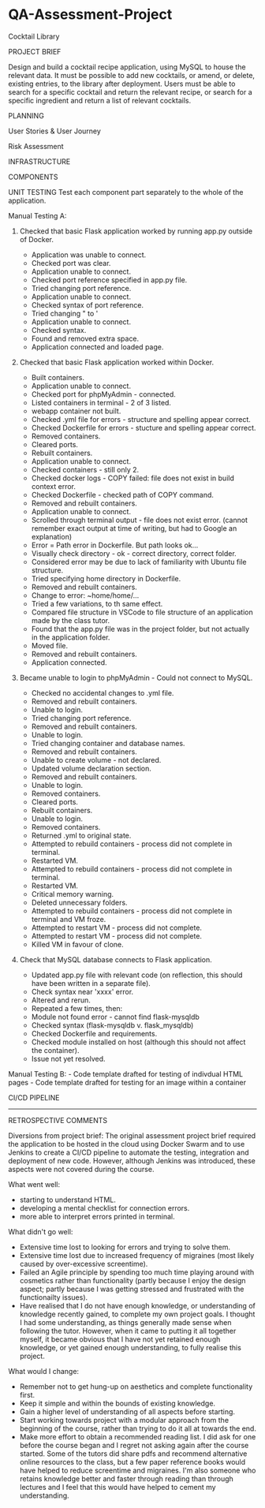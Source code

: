 # QA-Assessment-Project
Cocktail Library

PROJECT BRIEF

Design and build a cocktail recipe application, using MySQL to house the relevant data. It must be possible to add new cocktails, or amend, or delete, existing entries, to the library after deployment. Users must be able to search for a specific cocktail and return the relevant recipe, or search for a specific ingredient and return a list of relevant cocktails.


PLANNING

User Stories & User Journey









Risk Assessment



INFRASTRUCTURE


COMPONENTS





UNIT TESTING
Test each component part separately to the whole of the application.

Manual Testing A:
1. Checked that basic Flask application worked by running app.py outside of Docker.
    - Application was unable to connect.
    - Checked port was clear.
    - Application unable to connect.
    - Checked port reference specified in app.py file.
    - Tried changing port reference.
    - Application unable to connect.
    - Checked syntax of port reference.
    - Tried changing " to '
    - Application unable to connect.
    - Checked syntax.
    - Found and removed extra space.
    - Application connected and loaded page.
    
2. Checked that basic Flask application worked within Docker.
    - Built containers.
    - Application unable to connect.
    - Checked port for phpMyAdmin - connected.
    - Listed containers in terminal - 2 of 3 listed.
    - webapp container not built.
    - Checked .yml file for errors - structure and spelling appear correct.
    - Checked Dockerfile for errors - stucture and spelling appear correct.
    - Removed containers.
    - Cleared ports.
    - Rebuilt containers.
    - Application unable to connect.
    - Checked containers - still only 2.
    - Checked docker logs - COPY failed: file does not exist in build context error.
    - Checked Dockerfile - checked path of COPY command.
    - Removed and rebuilt containers.
    - Application unable to connect.
    - Scrolled through terminal output - file does not exist error. (cannot remember exact output at time of writing, but had to Google an explanation)
    - Error = Path error in Dockerfile. But path looks ok...
    - Visually check directory - ok - correct directory, correct folder.
    - Considered error may be due to lack of familiarity with Ubuntu file structure.
    - Tried specifying home directory in Dockerfile.
    - Removed and rebuilt containers.
    - Change to error: ~home/home/... 
    - Tried a few variations, to th same effect.
    - Compared file structure in VSCode to file structure of an application made by the class tutor.
    - Found that the app.py file was in the project folder, but not actually in the application folder.
    - Moved file.
    - Removed and rebuilt containers.
    - Application connected.
  
 3. Became unable to login to phpMyAdmin - Could not connect to MySQL.
    - Checked no accidental changes to .yml file.
    - Removed and rebuilt containers.
    - Unable to login.
    - Tried changing port reference.
    - Removed and rebuilt containers.
    - Unable to login.
    - Tried changing container and database names.
    - Removed and rebuilt containers.
    - Unable to create volume - not declared.
    - Updated volume declaration section.
    - Removed and rebuilt containers.
    - Unable to login.
    - Removed containers.
    - Cleared ports.
    - Rebuilt containers.
    - Unable to login.
    - Removed containers.
    - Returned .yml to original state.
    - Attempted to rebuild containers - process did not complete in terminal.
    - Restarted VM.
    - Attempted to rebuild containers - process did not complete in terminal.
    - Restarted VM.
    - Critical memory warning.
    - Deleted unnecessary folders.
    - Attempted to rebuild containers - process did not complete in terminal and VM froze.
    - Attempted to restart VM - process did not complete.
    - Attempted to restart VM - process did not complete.
    - Killed VM in favour of clone. 
 
4. Check that MySQL database connects to Flask application.
    - Updated app.py file with relevant code (on reflection, this should have been written in a separate file).
    - Check syntax near 'xxxx' error.
    - Altered and rerun.
    - Repeated a few times, then:
    - Module not found error - cannot find flask-mysqldb
    - Checked syntax (flask-mysqldb v. flask_mysqldb)
    - Checked Dockerfile and requirements.
    - Checked module installed on host (although this should not affect the container).
    - Issue not yet resolved.
  
Manual Testing B:
    - Code template drafted for testing of indivdual HTML pages
    - Code template drafted for testing for an image within a container
 

CI/CD PIPELINE


______________________________________________________

RETROSPECTIVE COMMENTS

Diversions from project brief:
The original assessment project brief required the application to be hosted in the cloud using Docker Swarm and to use Jenkins to create a CI/CD pipeline to automate the testing, integration and deployment of new code. However, although Jenkins was introduced, these aspects were not covered during the course.

What went well:
- starting to understand HTML.
- developing a mental checklist for connection errors.
- more able to interpret errors printed in terminal.

What didn't go well:
- Extensive time lost to looking for errors and trying to solve them.
- Extensive time lost due to increased frequency of migraines (most likely caused by over-excessive screentime).
- Failed an Agile principle by spending too much time playing around with cosmetics rather than functionality (partly because I enjoy the design aspect; partly because I was getting stressed and frustrated with the functionailty issues).
- Have realised that I do not have enough knowledge, or understanding of knowledge recently gained, to complete my own project goals. I thought I had some understanding, as things generally made sense when following the tutor. However, when it came to putting it all together myself, it became obvious that I have not yet retained enough knowledge, or yet gained enough understanding, to fully realise this project.

What would I change:
- Remember not to get hung-up on aesthetics and complete functionality first.
- Keep it simple and within the bounds of existing knowledge.
- Gain a higher level of understanding of all aspects before starting.
- Start working towards project with a modular approach from the beginning of the course, rather than trying to do it all at towards the end. 
- Make more effort to obtain a recommended reading list. I did ask for one before the course began and I regret not asking again after the course started. Some of the tutors did share pdfs and recommend alternative online resources to the class, but a few paper reference books would have helped to reduce screentime and migraines. I'm also someone who retains knowledge better and faster through reading than through lectures and I feel that this would have helped to cement my understanding. 




